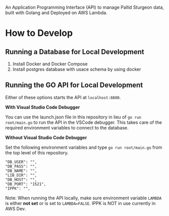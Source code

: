 An Application Programming Interface (API) to manage Pallid Sturgeon data, built with Golang and Deployed on AWS Lambda.

# How to Develop

## Running a Database for Local Development

1. Install Docker and Docker Compose
2. Install postgres database with usace schema by using docker

## Running the GO API for Local Development

Either of these options starts the API at `localhost:8800`. 

**With Visual Studio Code Debugger**

You can use the launch.json file in this repository in lieu of `go run root/main.go` to run the API in the VSCode debugger.  This takes care of the required environment variables to connect to the database.

**Without Visual Studio Code Debugger**

Set the following environment variables and type `go run root/main.go` from the top level of this repository.

    "DB_USER": "",
    "DB_PASS": "",
    "DB_NAME": "",
    "LIB_DIR": "",
    "DB_HOST": "",
    "DB_PORT": "1521",
    "IPPK": "",


Note: When running the API locally, make sure environment variable `LAMBDA` is either **not set** or is set to `LAMBDA=FALSE`.
IPPK is NOT in use currently in AWS Dev.